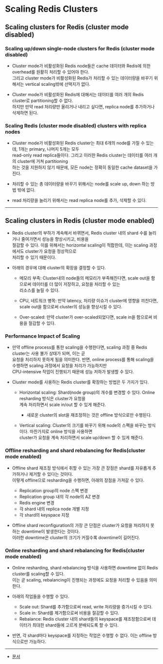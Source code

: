# Scaling Redis Clusters

## Scaling clusters for Redis (cluster mode disabled)

### Scaling up/down single-node clusters for Redis (cluster mode disabled)

- Cluster mode가 비활성화된 Redis node들은 cache 데이터와 Redis에 의한 overhead를 원활히 처리할 수 있어야 한다.  
  그리고 cluster mode가 비활성화된 Redis가 처리할 수 있는 데이터량을 바꾸기 위해서는 vertical scaling밖에 선택지가 없다.

- Cluster mode가 비활성화된 Redis에 대해서는 데이터를 여러 개의 Redis cluster로 partitioning할 수 없다.  
  하지만 만약 read 처리량만 올리거나 내리고 싶다면, replica node를 추가하거나 삭제하면 된다.

### Scaling Redis (cluster mode disabled) clusters with replica nodes

- Cluster mode가 비활성화된 Redis cluster는 최대 6개의 node를 가질 수 있는데, 1개는 primary, 나머지 5개는 모두  
  read-only read replica들이다. 그리고 이러한 Redis cluster는 데이터를 여러 개의 cluster에 거쳐 partitioning  
  하는 것을 지원하지 않기 때문에, 모든 node는 정확히 동일한 cache dataset을 가진다.

- 처리할 수 있는 총 데이터량을 바꾸기 위해서는 node를 scale up, down 하는 방법 밖에 없다.
- read 처리량을 늘리기 위해서는 read replica node를 추가, 삭제할 수 있다.

---

## Scaling clusters in Redis (cluster mode enabled)

- Redis cluster의 부하가 계속해서 바뀌면서, Redis cluster 내의 shard 수를 늘리거나 줄여가면서 성능을 향상시키고, 비용을  
  절감할 수 있다. 이를 위해서는 horizontal scaling이 적합한데, 이는 scaling 과정에서도 cluster가 요청을 정상적으로  
  처리할 수 있기 때문이다.

- 아래의 경우에 대해 cluster의 확장을 결정할 수 있다.

  - 메모리 부족: Cluster내의 node들의 메모리가 부족해진다면, scale out을 함으로써 데이터를 더 많이 저장하고, 요청을 처리할 수 있는  
    리소스를 늘릴 수 있다.

  - CPU, 네트워크 병목: 만약 latency, 처리량 이슈가 cluster에 영향을 끼친다면, scale out을 함으로써 cluster의 성능을 향상시킬 수 있다.

  - Over-scaled: 만약 cluster가 over-scaled되었다면, scale in을 함으로써 비용을 절감할 수 있다.

### Performance Impact of Scaling

- 만약 offline process를 통한 scaling을 수행한다면, scaling 과정 중 Redis cluster는 사용 불가 상태가 되며, 이는 곧  
  요청을 처리하지 못하게 됨을 의미한다. 반면, online process를 통해 scaling을 수행하면 scaling 과정에서 요청을 처리가 가능하지만  
  CPU-intensive 작업이 진행되기 때문에 성능 저하가 발생할 수 있다.

- Cluster mode를 사용하는 Redis cluster를 확장하는 방법은 두 가지가 있다.

  - Horizontal scaling: Shard(node group)의 개수를 변경할 수 있다. Online resharding 방식은 cluster가 요청을  
    계속 처리하면서 scale in/out 할 수 있게 해준다.

    - 새로운 cluster의 slot을 재조정하는 것은 offline 방식으로만 수행된다.

  - Vertical scaling: Cluster의 크기를 바꾸기 위해 node의 스펙을 바꾸는 방식이다. 마찬가지로 online 방식을 사용하면  
    cluster가 요청을 계속 처리하면서 scale up/down 할 수 있게 해준다.

### Offline resharding and shard rebalancing for Redis(cluster mode enabled)

- Offline shard 재조정 방식에서 취할 수 있는 가장 큰 장점은 shard를 자유롭게 추가하거나 제거할 수 있다는 것이다.  
  이렇게 offline으로 resharding을 수행하면, 아래의 장점을 가져갈 수 있다.

  - Replication group의 node 스펙 변경
  - Replication group 내의 각 node의 AZ 변경
  - Redis engine 변경
  - 각 shard 내의 replica node 개별 지정
  - 각 shard의 keyspace 지정

- Offline shard reconfiguration의 가장 큰 단점은 cluster가 요청을 처리하지 못하는 downtime이 발생한다는 것이다.  
  이러한 downtime은 cluster의 크기가 커질수록 downtime이 길어진다.

### Online resharding and shard rebalancing for Redis(cluster mode enabled)

- Online resharding, shard rebalancing 방식을 사용하면 downtime 없이 Redis cluster를 scaling할 수 있다.  
  이는 곧 scaling, rebalancing이 진행되는 과정에도 요청을 처리할 수 있음을 의미한다.

- 아래의 작업들을 수행할 수 있다.

  - Scale out: Shard를 추가함으로써 read, write 처리량을 증가시킬 수 있다.
  - Scale in: Shard를 제거함으로써 비용을 절감할 수 있다.
  - Rebalance: Redis cluster 내의 shard들의 keyspace를 재조정함으로써 데이터가 최대한 shard들에 고르게 분배되도록 할 수 있다.

- 반면, 각 shard마다 keyspace를 지정하는 작업은 수행할 수 없다. 이는 offline 방식으로만 가능하다.

---

- [문서](https://docs.aws.amazon.com/AmazonElastiCache/latest/red-ug/Scaling.html)
